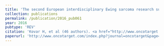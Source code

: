 ```yaml
---
title: 'The second European interdisciplinary Ewing sarcoma research summit - A joint effort to deconstructing the multiple layers of a complex disease'
collection: publications
permalink: /publication/2016_pub061
year: 2016
pubtype: 'REV'
citation: 'Kovar H, et al (46 authors). <a href="http://www.oncotarget.com/index.php?journal=oncotarget&page=article&op=view&path[]=6937&pubmed-linkout=1">The second European interdisciplinary Ewing sarcoma research summit - A joint effort to deconstructing the multiple layers of a complex disease</a>. 2016. <i>Oncotarget</i> 7(8):8613-8624.'
paperurl: 'http://www.oncotarget.com/index.php?journal=oncotarget&page=article&op=view&path[]=6937&pubmed-linkout=1'
---
```

